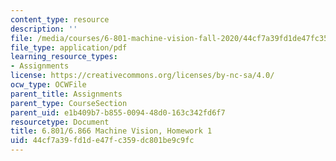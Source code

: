 ```yaml
---
content_type: resource
description: ''
file: /media/courses/6-801-machine-vision-fall-2020/44cf7a39fd1de47fc359dc801be9c9fc_MIT6_801F20_hw1.pdf
file_type: application/pdf
learning_resource_types:
- Assignments
license: https://creativecommons.org/licenses/by-nc-sa/4.0/
ocw_type: OCWFile
parent_title: Assignments
parent_type: CourseSection
parent_uid: e1b409b7-b855-0094-48d0-163c342fd6f7
resourcetype: Document
title: 6.801/6.866 Machine Vision, Homework 1
uid: 44cf7a39-fd1d-e47f-c359-dc801be9c9fc
---
```

